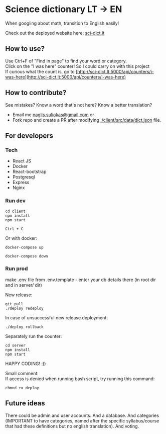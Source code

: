 # Science dictionary LT -> EN

When googling about math, transition to English easily!

Check out the deployed website here: [sci-dict.lt](http://sci-dict.lt)

## How to use?

Use Ctrl+F of "Find in page" to find your word or category.  
Click on the "I was here" counter! So I could carry on with this project  
If curious what the count is, go to [http://sci-dict.lt:5000/api/counters/i-was-here](http://sci-dict.lt:5000/api/counters/i-was-here)

## How to contribute?

See mistakes? Know a word that's not here? Know a better translation?

- Email me [naglis.suliokas@gmail.com](mailto:naglis.suliokas@gmail.com) or
- Fork repo and create a PR after modifying [./client/src/data/dict.json](./client/src/data/dict.json) file.

## For developers

### Tech

- React JS
- Docker
- React-bootstrap
- Postgresql
- Express
- Nginx

### Run dev

```
cd client
npm install
npm start
```
```
Ctrl + C
```

Or with docker:

```
docker-compose up
```

```
docker-compose down
```

### Run prod

make .env file from .env.template - enter your db details there (in root dir and in server/ dir)

New release:
```
git pull
./deploy redeploy
```
In case of unsuccessful new release deployment:
```
./deploy rollback
```

Separately run the counter:

```
cd server
npm install
npm start
```

HAPPY CODING! :))

Small comment:  
If access is denied when running bash script, try running this command:
```
chmod +x deploy
```
## Future ideas

There could be admin and user accounts. And a database. And categories (IMPORTANT to have categories, named after the specific syllabus/course that had these definitions but no english translation). And voting.